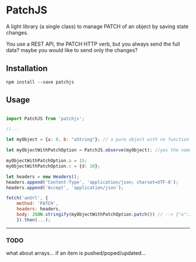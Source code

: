 
# PatchJS
A light library (a single class) to manage PATCH of an object by saving state changes.


You use a REST API, the PATCH HTTP verb, but you always send the full data? maybe you would like to send only the changes?

## Installation

```
npm install --save patchjs
```

## Usage

```javascript

import PatchJS from 'patchjs';

//...

let myObject = {a: 0, b: "aString"}; // a pure object with no function 

let myObjectWithPatchOption = PatchJS.observe(myObject); //yes the name of this variable is a bit longer but...

myObjectWithPatchOption.a = 15;
myObjectWithPatchOption.c = {d: 10};

let headers = new Headers();
headers.append('Content-Type', 'application/json; charset=UTF-8');
headers.append('Accept', 'application/json');

fetch('anUrl', { 
    method: 'PATCH', 
    headers: headers, 
    body: JSON.stringify(myObjectWithPatchOption.patch()) // --> {"a":15,"c":{"d":10}}
    }).then(...);

```

----------

### TODO
what about arrays... if an item is pushed/poped/updated...